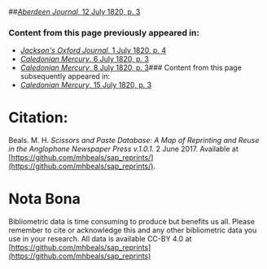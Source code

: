 ##[*Aberdeen Journal*, 12 July 1820, p. 3](https://mhbeals.github.io/sap_html/Aberdeen-Journal/Aberdeen-Journal-12-July-1820-p-3)

### Content from this page previously appeared in:
+ [*Jackson's Oxford Journal*, 1 July 1820, p. 4](https://mhbeals.github.io/sap_html/Jackson's-Oxford-Journal/Jackson's-Oxford-Journal-1-July-1820-p-4)
+ [*Caledonian Mercury*, 6 July 1820, p. 3](https://mhbeals.github.io/sap_html/Caledonian-Mercury/Caledonian-Mercury-6-July-1820-p-3)
+ [*Caledonian Mercury*, 8 July 1820, p. 3](https://mhbeals.github.io/sap_html/Caledonian-Mercury/Caledonian-Mercury-8-July-1820-p-3)### Content from this page subsequently appeared in:
+ [*Caledonian Mercury*, 15 July 1820, p. 3](https://mhbeals.github.io/sap_html/Caledonian-Mercury/Caledonian-Mercury-15-July-1820-p-3)
                    
# Citation: 

Beals. M. H. *Scissors and Paste Database: A Map of Reprinting and Reuse in the Anglophone Newspaper Press v.1.0.1.* 2 June 2017. Available at [https://github.com/mhbeals/sap_reprints/](https://github.com/mhbeals/sap_reprints/). 
                    
# Nota Bona

Bibliometric data is time consuming to produce but benefits us all. Please remember to cite or acknowledge this and any other bibliometric data you use in your research. All data is available CC-BY 4.0 at [https://github.com/mhbeals/sap_reprints](https://github.com/mhbeals/sap_reprints)